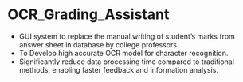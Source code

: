 # OCR_Grading_Assistant

* GUI system to replace the manual writing of student’s marks from answer sheet in database by college professors.
* To Develop high accurate OCR model for character recognition.
* Significantly reduce data processing time compared to traditional methods, enabling faster feedback and information analysis.
